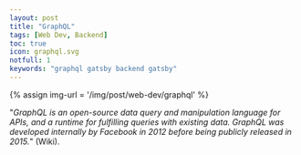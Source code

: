 ```yaml
---
layout: post
title: "GraphQL"
tags: [Web Dev, Backend]
toc: true
icon: graphql.svg
notfull: 1
keywords: "graphql gatsby backend gatsby"
---
```


{% assign img-url = '/img/post/web-dev/graphql' %}

"*GraphQL is an open-source data query and manipulation language for APIs, and a runtime for fulfilling queries with existing data. GraphQL was developed internally by Facebook in 2012 before being publicly released in 2015.*" (Wiki).